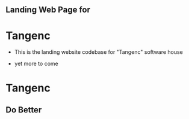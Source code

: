 ## Landing Web Page for
# Tangenc

- This is the landing website codebase for "Tangenc" software house

- yet more to come

# Tangenc
## Do Better